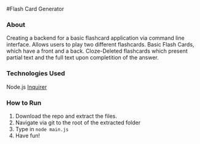 #Flash Card Generator

### About
Creating a backend for a basic flashcard application via command line interface. Allows users to play two different flashcards. Basic Flash Cards, which have a front and a back. Cloze-Deleted flashcards which present partial text and the full text upon completition of the answer.

### Technologies Used
Node.js
[Inquirer](https://www.npmjs.com/package/inquirer)

### How to Run
1. Download the repo and extract the files.
2. Navigate via git to the root of the extracted folder
3. Type in `node main.js`
4. Have fun!
